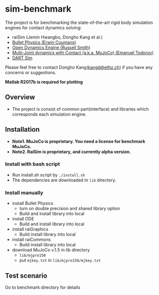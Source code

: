# sim-benchmark

The project is for benchmarking the state-of-the-art rigid body simulation engines for contact dynamics solving: 

- raiSim (Jemin Hwangbo, Dongho Kang et al.)
- [Bullet Physics (Erwin Coumans)](http://bulletphysics.org/)
- [Open Dynamics Engine (Russell Smith)](http://www.ode.org/) 
- [Multi-Joint dynamics with Contact (a.k.a. MuJoCo) (Emanuel Todorov)](http://mujoco.org/) 
- [DART Sim](https://dartsim.github.io/) 

Please feel free to contact Dongho Kang(kangd@ethz.ch) if you have any concerns or suggestions. 

**Matlab R2017b is required for plotting**

## Overview 

- The project is consist of common part(interface) and libraries which corresponds each simulation engine. 

## Installation

- **Note1. MuJoCo is proprietary. You need a license for benchmark MuJoCo.**
- **Note2. RaiSim is proprietary, and currently alpha version.**

### Install with bash script

- Run install.sh script by ```./install.sh ```
- The dependencies are downloaded in ```lib``` directory.

### Install manually 

- install Bullet Physics
    - turn on double precision and shared library option 
    - Build and install library into local
- install ODE
    - Build and install library into local 
- install raiGraphics 
    - Build install library into local 
- install raiCommons 
    - Build install library into local
- download MuJoCo v.1.5 in lib directory
    - ```lib/mjpro150```
    - put ```mjkey.txt``` in ```lib/mjpro150/mjkey.txt```
    
## Test scenario

Go to benchmark directory for details